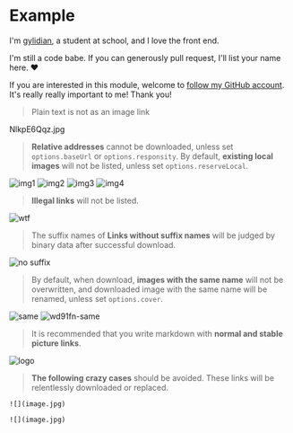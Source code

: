 # Example

I'm [gylidian](https://github.com/gylidian), a student at school, and I love the front end.

I'm still a code babe. If you can generously pull request, I'll list your name here. ❤

If you are interested in this module, welcome to [follow my GitHub account](https://github.com/gylidian). It's really really important to me! Thank you!

> Plain text is not as an image link

NlkpE6Qqz.jpg

> **Relative addresses** cannot be downloaded, unless set `options.baseUrl` or `options.responsity`.
> By default, **existing local images** will not be listed, unless set `options.reserveLocal`.

![img1](NlkpE6Qqz.jpg) ![img2](../asads.jpg) ![img3](/asas/231jpg) ![img4](./asd.jpg)

> **Illegal links** will not be listed.

![wtf](WhatTheFuck)

> The suffix names of **Links without suffix names** will be judged by binary data after successful download.

![no suffix](assets/5964342179531145976.jpg)

> By default, when download, **images with the same name** will not be overwritten, and downloaded image with the same name will be renamed, unless set `options.cover`.

![same]({url1}/same.jpg) ![wd91fn-same]({url2}/same.jpg)

> It is recommended that you write markdown with **normal and stable picture links**.

![logo](assets/baidu_jgylogo3.gif)

> **The following crazy cases** should be avoided.
> These links will be relentlessly downloaded or replaced.

`![](image.jpg)`

```txt
![](image.jpg)
```
